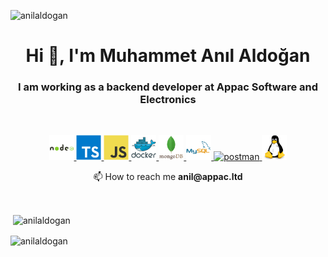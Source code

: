 <p align="left"> <img src="https://komarev.com/ghpvc/?username=anilaldogan&label=Profile%20views&color=0e75b6&style=flat" alt="anilaldogan" /> </p>

### <h1 align="center">Hi 👋, I'm Muhammet Anıl Aldoğan</h1>

<h3 align="center">I am working as a backend developer at Appac Software and Electronics</h3>
<br/>
<p align="center"> <a href="https://nodejs.org" target="_blank" rel="noreferrer"> <img src="https://raw.githubusercontent.com/devicons/devicon/master/icons/nodejs/nodejs-original-wordmark.svg" alt="nodejs" width="40" height="40"/> </a> 
  <a href="https://www.typescriptlang.org/" target="_blank" rel="noreferrer"> <img src="https://raw.githubusercontent.com/devicons/devicon/master/icons/typescript/typescript-original.svg" alt="typescript" width="40" height="40"/> </a>
   <a href="https://www.javascript.com/" target="_blank" rel="noreferrer"> <img src="https://raw.githubusercontent.com/devicons/devicon/master/icons/javascript/javascript-original.svg" alt="javascript" width="40" height="40"/> </a>
  <a href="https://www.docker.com/" target="_blank" rel="noreferrer"> <img src="https://raw.githubusercontent.com/devicons/devicon/master/icons/docker/docker-original-wordmark.svg" alt="docker" width="40" height="40"/> </a>
  <a href="https://www.mongodb.com/" target="_blank" rel="noreferrer"> <img src="https://raw.githubusercontent.com/devicons/devicon/master/icons/mongodb/mongodb-original-wordmark.svg" alt="mongodb" width="40" height="40"/> </a>
    <a href="https://www.mysql.com/" target="_blank" rel="noreferrer"> <img src="https://raw.githubusercontent.com/devicons/devicon/master/icons/mysql/mysql-original-wordmark.svg" alt="mysql" width="40" height="40"/> </a>  <a href="https://postman.com" target="_blank" rel="noreferrer"> <img src="https://www.vectorlogo.zone/logos/getpostman/getpostman-icon.svg" alt="postman" width="40" height="40"/> </a> <a href="https://www.linux.org/" target="_blank" rel="noreferrer"> <img src="https://raw.githubusercontent.com/devicons/devicon/master/icons/linux/linux-original.svg" alt="linux" width="40" height="40"/> </a>
</p>
<p align="center">📫 How to reach me <strong>anil@appac.ltd</strong></p>
<br/>

<p>&nbsp;<img align="center" src="https://github-readme-stats.vercel.app/api?username=anilaldogan&show_icons=true&locale=en" alt="anilaldogan" /></p>

<p><img align="center" src="https://github-readme-streak-stats.herokuapp.com/?user=anilaldogan&" alt="anilaldogan" /></p>

